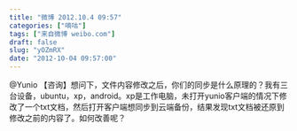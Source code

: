 ```yaml
---
title: "微博 2012.10.4 09:57"
categories: ["嘀咕"]
tags: ["来自微博 weibo.com"]
draft: false
slug: "yOZmRX"
date: "2012-10-04 09:57:00"
---
```


<p>@Yunio 【咨询】想问下，文件内容修改之后，你们的同步是什么原理的？我有三台设备，ubuntu，xp，android。xp是工作电脑，未打开yunio客户端的情况下修改了一个txt文档，然后打开客户端想同步到云端备份，结果发现txt文档被还原到修改之前的内容了。如何改善呢？ ​​​​</p>
